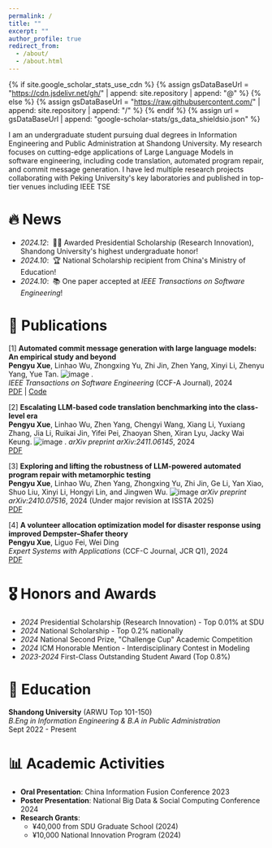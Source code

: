 ```yaml
---
permalink: /
title: ""
excerpt: ""
author_profile: true
redirect_from: 
  - /about/
  - /about.html
---
```


{% if site.google_scholar_stats_use_cdn %}
{% assign gsDataBaseUrl = "https://cdn.jsdelivr.net/gh/" | append: site.repository | append: "@" %}
{% else %}
{% assign gsDataBaseUrl = "https://raw.githubusercontent.com/" | append: site.repository | append: "/" %}
{% endif %}
{% assign url = gsDataBaseUrl | append: "google-scholar-stats/gs_data_shieldsio.json" %}

<span class='anchor' id='about-me'></span>

I am an undergraduate student pursuing dual degrees in Information Engineering and Public Administration at Shandong University. My research focuses on cutting-edge applications of Large Language Models in software engineering, including code translation, automated program repair, and commit message generation. I have led multiple research projects collaborating with Peking University's key laboratories and published in top-tier venues including IEEE TSE

# 🔥 News
- *2024.12*: &nbsp;🎉🎉 Awarded Presidential Scholarship (Research Innovation), Shandong University's highest undergraduate honor!
- *2024.10*: &nbsp;🏆 National Scholarship recipient from China's Ministry of Education!
- *2024.10*: &nbsp;📚 One paper accepted at *IEEE Transactions on Software Engineering*!

# 📝 Publications 

[1] **Automated commit message generation with large language models: An empirical study and beyond**  
**Pengyu Xue**, Linhao Wu, Zhongxing Yu, Zhi Jin, Zhen Yang, Xinyi Li, Zhenyu Yang, Yue Tan.
![image](https://github.com/user-attachments/assets/58fe1963-40bd-49e0-a4c0-80ac09441f75)
.  
*IEEE Transactions on Software Engineering* (CCF-A Journal), 2024  
[PDF]([https://arxiv.org/pdf/example.pdf](https://ieeexplore.ieee.org/document/10713474)) | [Code]([https://github.com](https://github.com/Pengyu03/LLM-Commit-Message-Generation))

[2] **Escalating LLM-based code translation benchmarking into the class-level era**  
**Pengyu Xue**, Linhao Wu, Zhen Yang, Chengyi Wang, Xiang Li, Yuxiang Zhang, Jia Li, Ruikai Jin, Yifei Pei, Zhaoyan Shen, Xiran Lyu, Jacky Wai Keung.
![image](https://github.com/user-attachments/assets/bea43924-ebe5-4154-8718-214bdad44b13)
. 
*arXiv preprint arXiv:2411.06145*, 2024  
[PDF](https://arxiv.org/pdf/2411.06145.pdf)

[3] **Exploring and lifting the robustness of LLM-powered automated program repair with metamorphic testing**  
**Pengyu Xue**, Linhao Wu, Zhen Yang, Zhongxing Yu, Zhi Jin, Ge Li, Yan Xiao, Shuo Liu, Xinyi Li, Hongyi Lin, and Jingwen Wu.
![image](https://github.com/user-attachments/assets/4299fe68-3e40-4ebe-8f1c-d609bc689721)
*arXiv preprint arXiv:2410.07516*, 2024 (Under major revision at ISSTA 2025)  
[PDF](https://arxiv.org/pdf/2410.07516.pdf)

[4] **A volunteer allocation optimization model for disaster response using improved Dempster–Shafer theory**  
**Pengyu Xue**, Liguo Fei, Wei Ding  
*Expert Systems with Applications* (CCF-C Journal, JCR Q1), 2024  
[PDF]([https://doi.org/10.1016/j.eswa.2024.121285](https://www.sciencedirect.com/science/article/pii/S0957417423017876))

# 🎖 Honors and Awards
- *2024* Presidential Scholarship (Research Innovation) - Top 0.01% at SDU
- *2024* National Scholarship - Top 0.2% nationally
- *2024* National Second Prize, "Challenge Cup" Academic Competition
- *2024* ICM Honorable Mention - Interdisciplinary Contest in Modeling
- *2023-2024* First-Class Outstanding Student Award (Top 0.8%)

# 📖 Education
**Shandong University** (ARWU Top 101-150)  
*B.Eng in Information Engineering & B.A in Public Administration*  
Sept 2022 - Present

# 📊 Academic Activities
- **Oral Presentation**: China Information Fusion Conference 2023
- **Poster Presentation**: National Big Data & Social Computing Conference 2024
- **Research Grants**: 
  - ¥40,000 from SDU Graduate School (2024)
  - ¥10,000 National Innovation Program (2024)
